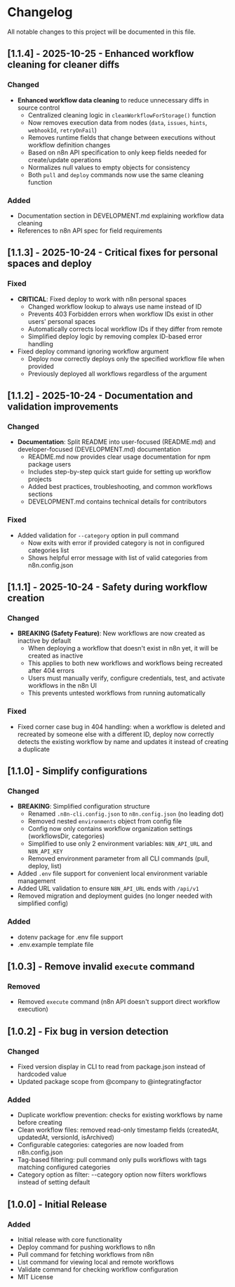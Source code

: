 # Changelog

All notable changes to this project will be documented in this file.

## [1.1.4] - 2025-10-25 - Enhanced workflow cleaning for cleaner diffs

### Changed
- **Enhanced workflow data cleaning** to reduce unnecessary diffs in source control
  - Centralized cleaning logic in `cleanWorkflowForStorage()` function
  - Now removes execution data from nodes (`data`, `issues`, `hints`, `webhookId`, `retryOnFail`)
  - Removes runtime fields that change between executions without workflow definition changes
  - Based on n8n API specification to only keep fields needed for create/update operations
  - Normalizes null values to empty objects for consistency
  - Both `pull` and `deploy` commands now use the same cleaning function

### Added
- Documentation section in DEVELOPMENT.md explaining workflow data cleaning
- References to n8n API spec for field requirements

## [1.1.3] - 2025-10-24 - Critical fixes for personal spaces and deploy

### Fixed
- **CRITICAL**: Fixed deploy to work with n8n personal spaces
  - Changed workflow lookup to always use name instead of ID
  - Prevents 403 Forbidden errors when workflow IDs exist in other users' personal spaces
  - Automatically corrects local workflow IDs if they differ from remote
  - Simplified deploy logic by removing complex ID-based error handling
- Fixed deploy command ignoring workflow argument
  - Deploy now correctly deploys only the specified workflow file when provided
  - Previously deployed all workflows regardless of the argument

## [1.1.2] - 2025-10-24 - Documentation and validation improvements

### Changed
- **Documentation**: Split README into user-focused (README.md) and developer-focused (DEVELOPMENT.md) documentation
  - README.md now provides clear usage documentation for npm package users
  - Includes step-by-step quick start guide for setting up workflow projects
  - Added best practices, troubleshooting, and common workflows sections
  - DEVELOPMENT.md contains technical details for contributors

### Fixed
- Added validation for `--category` option in pull command
  - Now exits with error if provided category is not in configured categories list
  - Shows helpful error message with list of valid categories from n8n.config.json

## [1.1.1] - 2025-10-24 - Safety during workflow creation

### Changed
- **BREAKING (Safety Feature)**: New workflows are now created as inactive by default
  - When deploying a workflow that doesn't exist in n8n yet, it will be created as inactive
  - This applies to both new workflows and workflows being recreated after 404 errors
  - Users must manually verify, configure credentials, test, and activate workflows in the n8n UI
  - This prevents untested workflows from running automatically

### Fixed
- Fixed corner case bug in 404 handling: when a workflow is deleted and recreated by someone else with a different ID, deploy now correctly detects the existing workflow by name and updates it instead of creating a duplicate

## [1.1.0] - Simplify configurations

### Changed
- **BREAKING**: Simplified configuration structure
  - Renamed `.n8n-cli.config.json` to `n8n.config.json` (no leading dot)
  - Removed nested `environments` object from config file
  - Config now only contains workflow organization settings (workflowsDir, categories)
  - Simplified to use only 2 environment variables: `N8N_API_URL` and `N8N_API_KEY`
  - Removed environment parameter from all CLI commands (pull, deploy, list)
- Added `.env` file support for convenient local environment variable management
- Added URL validation to ensure `N8N_API_URL` ends with `/api/v1`
- Removed migration and deployment guides (no longer needed with simplified config)

### Added
- dotenv package for .env file support
- .env.example template file

## [1.0.3] - Remove invalid `execute` command

### Removed
- Removed `execute` command (n8n API doesn't support direct workflow execution)

## [1.0.2] - Fix bug in version detection

### Changed
- Fixed version display in CLI to read from package.json instead of hardcoded value
- Updated package scope from @company to @integratingfactor

### Added
- Duplicate workflow prevention: checks for existing workflows by name before creating
- Clean workflow files: removed read-only timestamp fields (createdAt, updatedAt, versionId, isArchived)
- Configurable categories: categories are now loaded from n8n.config.json
- Tag-based filtering: pull command only pulls workflows with tags matching configured categories
- Category option as filter: --category option now filters workflows instead of setting default

## [1.0.0] - Initial Release

### Added
- Initial release with core functionality
- Deploy command for pushing workflows to n8n
- Pull command for fetching workflows from n8n
- List command for viewing local and remote workflows
- Validate command for checking workflow configuration
- MIT License
